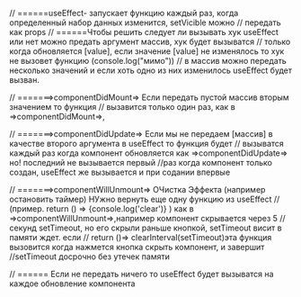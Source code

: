 // ======useEffect- запускает функцию каждый раз, когда определенный набор данных изменится, setVicible можно
// передать как props
// ======Чтобы решить следует ли вызывать хук useEffect или нет можно предать аргумент массив, хук будет вызыватся
// только когда обновляется [value], если значение [value] не изменялось то хук не вызовет функцию (console.log("мимо"))
// в массив можно передать несколько значений и если хоть одно из них изменилось useEffect будет вызван.

// =======>componentDidMount=> Если передать пустой массив вторым значением то функция
// вызавится только один раз, как в =>componentDidMount=>,

// =======>componentDidUpdate=> Если мы не передаем [массив] в качестве второго аргумента в useEffect то функция будет
// вызыватся каждый раз когда компонент обновляется как =>componentDidUpdate=> но! последний не вызывается первый
//раз когда компонент только создан, useEffect же вызывается и при содании впервые

// =======>componentWillUnmount=> ОЧистка Эффекта (например остановить таймер) НУжно вернуть еще одну функцию из useEffect
// (пример. return () => {console.log('clear')} ) как в =>componentWillUnmount=>,например компонент скрывается через 5
//секунд setTimeout, но его скрыли раньше кнопкой, setTimeout висит в памяти ждет. если
// return ()=> clearInterval(setTimeout)эта функция вызовится когда нажмется кнопка скрыть компонент, и завершит
//setTimeout досрочно без утечек памяти

// ====== Если не передать ничего то useEffect будет вызыватся на каждое обновление компонента